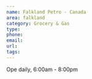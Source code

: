 ```yaml
---
name: Falkland Petro - Canada
area: falkland
category: Grocery & Gas
type:
phone:
email:
url:
tags:
---
```


Ope daily, 6:00am - 8:00pm
